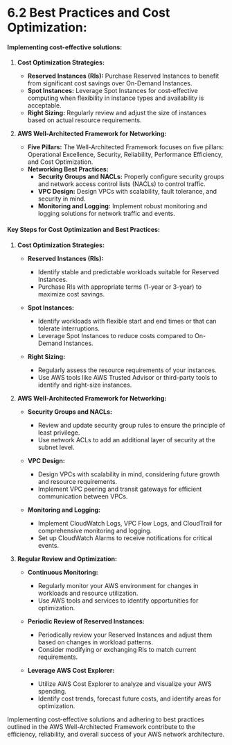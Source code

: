 # 6.2 Best Practices and Cost Optimization:

#### Implementing cost-effective solutions:

1.  **Cost Optimization Strategies:**

    - **Reserved Instances (RIs):** Purchase Reserved Instances to benefit from significant cost savings over On-Demand Instances.
    - **Spot Instances:** Leverage Spot Instances for cost-effective computing when flexibility in instance types and availability is acceptable.
    - **Right Sizing:** Regularly review and adjust the size of instances based on actual resource requirements.

2.  **AWS Well-Architected Framework for Networking:**

    - **Five Pillars:** The Well-Architected Framework focuses on five pillars: Operational Excellence, Security, Reliability, Performance Efficiency, and Cost Optimization.
    - **Networking Best Practices:**
      - **Security Groups and NACLs:** Properly configure security groups and network access control lists (NACLs) to control traffic.
      - **VPC Design:** Design VPCs with scalability, fault tolerance, and security in mind.
      - **Monitoring and Logging:** Implement robust monitoring and logging solutions for network traffic and events.

#### Key Steps for Cost Optimization and Best Practices:

1.  **Cost Optimization Strategies:**

    - **Reserved Instances (RIs):**

      - Identify stable and predictable workloads suitable for Reserved Instances.
      - Purchase RIs with appropriate terms (1-year or 3-year) to maximize cost savings.

    - **Spot Instances:**

      - Identify workloads with flexible start and end times or that can tolerate interruptions.
      - Leverage Spot Instances to reduce costs compared to On-Demand Instances.

    - **Right Sizing:**

      - Regularly assess the resource requirements of your instances.
      - Use AWS tools like AWS Trusted Advisor or third-party tools to identify and right-size instances.

2.  **AWS Well-Architected Framework for Networking:**

    - **Security Groups and NACLs:**

      - Review and update security group rules to ensure the principle of least privilege.
      - Use network ACLs to add an additional layer of security at the subnet level.

    - **VPC Design:**

      - Design VPCs with scalability in mind, considering future growth and resource requirements.
      - Implement VPC peering and transit gateways for efficient communication between VPCs.

    - **Monitoring and Logging:**

      - Implement CloudWatch Logs, VPC Flow Logs, and CloudTrail for comprehensive monitoring and logging.
      - Set up CloudWatch Alarms to receive notifications for critical events.

3.  **Regular Review and Optimization:**

    - **Continuous Monitoring:**

      - Regularly monitor your AWS environment for changes in workloads and resource utilization.
      - Use AWS tools and services to identify opportunities for optimization.

    - **Periodic Review of Reserved Instances:**

      - Periodically review your Reserved Instances and adjust them based on changes in workload patterns.
      - Consider modifying or exchanging RIs to match current requirements.

    - **Leverage AWS Cost Explorer:**

      - Utilize AWS Cost Explorer to analyze and visualize your AWS spending.
      - Identify cost trends, forecast future costs, and identify areas for optimization.

Implementing cost-effective solutions and adhering to best practices outlined in the AWS Well-Architected Framework contribute to the efficiency, reliability, and overall success of your AWS network architecture.
